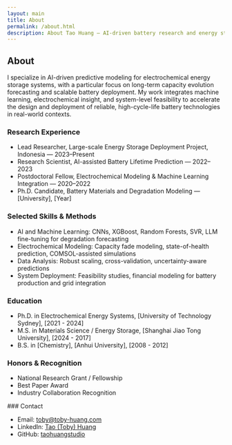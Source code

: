 ```yaml
---
layout: main
title: About
permalink: /about.html
description: About Tao Huang — AI-driven battery research and energy storage.
---
```


## About

I specialize in AI-driven predictive modeling for electrochemical energy storage systems, with a particular focus on long-term capacity evolution forecasting and scalable battery deployment. My work integrates machine learning, electrochemical insight, and system-level feasibility to accelerate the design and deployment of reliable, high-cycle-life battery technologies in real-world contexts.

### Research Experience

- Lead Researcher, Large-scale Energy Storage Deployment Project, Indonesia — 2023–Present  
- Research Scientist, AI-assisted Battery Lifetime Prediction — 2022–2023  
- Postdoctoral Fellow, Electrochemical Modeling & Machine Learning Integration — 2020–2022  
- Ph.D. Candidate, Battery Materials and Degradation Modeling — [University], [Year]  

### Selected Skills & Methods

- AI and Machine Learning: CNNs, XGBoost, Random Forests, SVR, LLM fine-tuning for degradation forecasting  
- Electrochemical Modeling: Capacity fade modeling, state-of-health prediction, COMSOL-assisted simulations  
- Data Analysis: Robust scaling, cross-validation, uncertainty-aware predictions  
- System Deployment: Feasibility studies, financial modeling for battery production and grid integration  

### Education

- Ph.D. in Electrochemical Energy Systems, [University of Technology Sydney], [2021 - 2024]  
- M.S. in Materials Science / Energy Storage, [Shanghai Jiao Tong University], [2024 - 2017]  
- B.S. in [Chemistry], [Anhui University], [2008 - 2012]  

### Honors & Recognition

- National Research Grant / Fellowship  
- Best Paper Award  
- Industry Collaboration Recognition  

<div class="contact-box">
### Contact

- Email: [toby@toby-huang.com](mailto:toby@toby-huang.com)  
- LinkedIn: [Tao (Toby) Huang](www.linkedin.com/in/toby-huang-083b441a4)  
- GitHub: [taohuangstudio](https://github.com/taohuangstudio)
</div>
